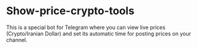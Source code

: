 # Show-price-crypto-tools
This is a special bot for Telegram where you can view live prices (Crypto/Iranian Dollar) and set its automatic time for posting prices on your channel.
